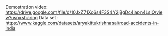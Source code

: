  Demostration video:
 https://drive.google.com/file/d/10JxZ71Xo6s4F3S4Y2jBgDc4iapn4LsIQ/view?usp=sharing
Data set:
https://www.kaggle.com/datasets/aryakittukrishnasai/road-accidents-in-india
